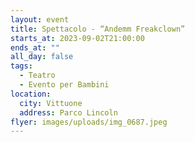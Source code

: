 ```yaml
---
layout: event
title: Spettacolo - “Andemm Freakclown”
starts_at: 2023-09-02T21:00:00
ends_at: ""
all_day: false
tags:
  - Teatro
  - Evento per Bambini
location:
  city: Vittuone
  address: Parco Lincoln
flyer: images/uploads/img_0687.jpeg
---
```

